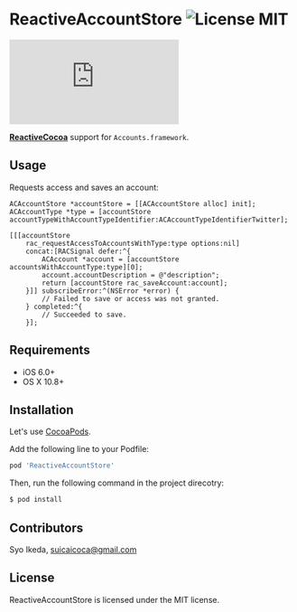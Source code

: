 # ReactiveAccountStore ![License MIT](http://img.shields.io/badge/license-MIT-green.svg)

[![Analytics](https://ga-beacon.appspot.com/UA-205122-10/ReactiveAccountStore/README.md)](https://github.com/igrigorik/ga-beacon)

[**ReactiveCocoa**](https://github.com/ReactiveCocoa/ReactiveCocoa) support for `Accounts.framework`.

## Usage

Requests access and saves an account:

```objc
ACAccountStore *accountStore = [[ACAccountStore alloc] init];
ACAccountType *type = [accountStore accountTypeWithAccountTypeIdentifier:ACAccountTypeIdentifierTwitter];

[[[accountStore
    rac_requestAccessToAccountsWithType:type options:nil]
    concat:[RACSignal defer:^{
        ACAccount *account = [accountStore accountsWithAccountType:type][0];
        account.accountDescription = @"description";
        return [accountStore rac_saveAccount:account];
    }]] subscribeError:^(NSError *error) {
        // Failed to save or access was not granted.
    } completed:^{
        // Succeeded to save.
    }];
```

## Requirements

- iOS 6.0+
- OS X 10.8+

## Installation

Let's use [CocoaPods](http://cocoapods.org/).

Add the following line to your Podfile:

```ruby
pod 'ReactiveAccountStore'
```

Then, run the following command in the project direcotry:

```sh
$ pod install
```

## Contributors

Syo Ikeda, [suicaicoca@gmail.com](mailto://suicaicoca@gmail.com)

## License

ReactiveAccountStore is licensed under the MIT license.

